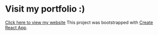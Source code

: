 # Visit my portfolio :)

[Click here to view my website](https://gal717358.github.io/My-portfolio/)
This project was bootstrapped with [Create React App](https://github.com/facebook/create-react-app).
